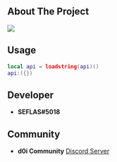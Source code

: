 ## About The Project

![](![image](https://github.com/SEFLAS/api/assets/105623764/cd976944-3176-48da-96bb-1d97d774ed3c))
## Usage
```lua
local api = loadstring(api)()
api:({})
```

## Developer
- **SEFLAS#5018**
## Community
- **d0i Community** [Discord Server](https://discord.gg/BRpYWyw8Qz)
